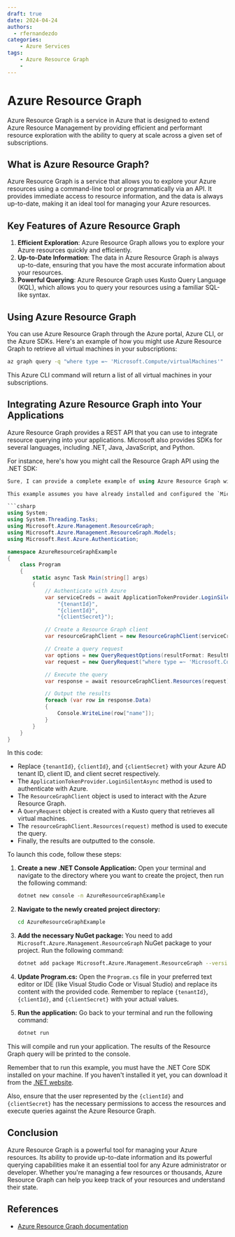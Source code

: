 ```yaml
---
draft: true
date: 2024-04-24
authors:
  - rfernandezdo
categories:
    - Azure Services
tags:
    - Azure Resource Graph
    - 
---
```

# Azure Resource Graph

Azure Resource Graph is a service in Azure that is designed to extend Azure Resource Management by providing efficient and performant resource exploration with the ability to query at scale across a given set of subscriptions. 

## **What is Azure Resource Graph?**

Azure Resource Graph is a service that allows you to explore your Azure resources using a command-line tool or programmatically via an API. It provides immediate access to resource information, and the data is always up-to-date, making it an ideal tool for managing your Azure resources.

## **Key Features of Azure Resource Graph**

1. **Efficient Exploration**: Azure Resource Graph allows you to explore your Azure resources quickly and efficiently.
2. **Up-to-Date Information**: The data in Azure Resource Graph is always up-to-date, ensuring that you have the most accurate information about your resources.
3. **Powerful Querying**: Azure Resource Graph uses Kusto Query Language (KQL), which allows you to query your resources using a familiar SQL-like syntax.

## **Using Azure Resource Graph**

You can use Azure Resource Graph through the Azure portal, Azure CLI, or the Azure SDKs. Here's an example of how you might use Azure Resource Graph to retrieve all virtual machines in your subscriptions:

```bash
az graph query -q "where type =~ 'Microsoft.Compute/virtualMachines'"
```

This Azure CLI command will return a list of all virtual machines in your subscriptions.

## **Integrating Azure Resource Graph into Your Applications**

Azure Resource Graph provides a REST API that you can use to integrate resource querying into your applications. Microsoft also provides SDKs for several languages, including .NET, Java, JavaScript, and Python.

For instance, here's how you might call the Resource Graph API using the .NET SDK:

```csharp
Sure, I can provide a complete example of using Azure Resource Graph with the .NET SDK. 

This example assumes you have already installed and configured the `Microsoft.Azure.Management.ResourceGraph` NuGet package.

```csharp
using System;
using System.Threading.Tasks;
using Microsoft.Azure.Management.ResourceGraph;
using Microsoft.Azure.Management.ResourceGraph.Models;
using Microsoft.Rest.Azure.Authentication;

namespace AzureResourceGraphExample
{
    class Program
    {
        static async Task Main(string[] args)
        {
            // Authenticate with Azure
            var serviceCreds = await ApplicationTokenProvider.LoginSilentAsync(
                "{tenantId}", 
                "{clientId}", 
                "{clientSecret}");

            // Create a Resource Graph client
            var resourceGraphClient = new ResourceGraphClient(serviceCreds);

            // Create a query request
            var options = new QueryRequestOptions(resultFormat: ResultFormat.ObjectArray);
            var request = new QueryRequest("where type =~ 'Microsoft.Compute/virtualMachines'", options);

            // Execute the query
            var response = await resourceGraphClient.Resources(request);

            // Output the results
            foreach (var row in response.Data)
            {
                Console.WriteLine(row["name"]);
            }
        }
    }
}
```

In this code:

- Replace `{tenantId}`, `{clientId}`, and `{clientSecret}` with your Azure AD tenant ID, client ID, and client secret respectively.
- The `ApplicationTokenProvider.LoginSilentAsync` method is used to authenticate with Azure.
- The `ResourceGraphClient` object is used to interact with the Azure Resource Graph.
- A `QueryRequest` object is created with a Kusto query that retrieves all virtual machines.
- The `resourceGraphClient.Resources(request)` method is used to execute the query.
- Finally, the results are outputted to the console.


To launch this code, follow these steps:

1. **Create a new .NET Console Application:**
   Open your terminal and navigate to the directory where you want to create the project, then run the following command:
   
   ```bash
   dotnet new console -n AzureResourceGraphExample
   ```

2. **Navigate to the newly created project directory:**

   ```bash
   cd AzureResourceGraphExample
   ```

3. **Add the necessary NuGet package:**
   You need to add `Microsoft.Azure.Management.ResourceGraph` NuGet package to your project. Run the following command:

   ```bash
   dotnet add package Microsoft.Azure.Management.ResourceGraph --version 2.0.0
   ```

4. **Update Program.cs:**
   Open the `Program.cs` file in your preferred text editor or IDE (like Visual Studio Code or Visual Studio) and replace its content with the provided code. Remember to replace `{tenantId}`, `{clientId}`, and `{clientSecret}` with your actual values.

5. **Run the application:**
   Go back to your terminal and run the following command:

   ```bash
   dotnet run
   ```

This will compile and run your application. The results of the Resource Graph query will be printed to the console.

Remember that to run this example, you must have the .NET Core SDK installed on your machine. If you haven't installed it yet, you can download it from the [.NET website](https://dotnet.microsoft.com/download).

Also, ensure that the user represented by the `{clientId}` and `{clientSecret}` has the necessary permissions to access the resources and execute queries against the Azure Resource Graph.



## **Conclusion**

Azure Resource Graph is a powerful tool for managing your Azure resources. Its ability to provide up-to-date information and its powerful querying capabilities make it an essential tool for any Azure administrator or developer. Whether you're managing a few resources or thousands, Azure Resource Graph can help you keep track of your resources and understand their state.

## **References**

- [Azure Resource Graph documentation](https://docs.microsoft.com/en-us/azure/governance/resource-graph/overview)